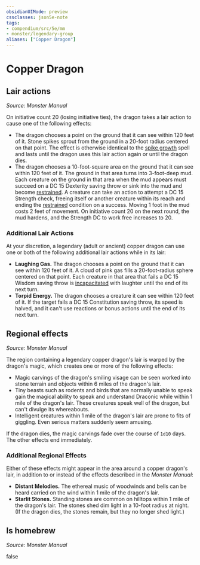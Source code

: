 ```yaml
---
obsidianUIMode: preview
cssclasses: json5e-note
tags:
- compendium/src/5e/mm
- monster/legendary-group
aliases: ["Copper Dragon"]
---
```

# Copper Dragon

## Lair actions
_Source: Monster Manual_

On initiative count 20 (losing initiative ties), the dragon takes a lair action to cause one of the following effects:

- The dragon chooses a point on the ground that it can see within 120 feet of it. Stone spikes sprout from the ground in a 20-foot radius centered on that point. The effect is otherwise identical to the [spike growth](compendium/spells/spike-growth.md) spell and lasts until the dragon uses this lair action again or until the dragon dies.  
- The dragon chooses a 10-foot-square area on the ground that it can see within 120 feet of it. The ground in that area turns into 3-foot-deep mud. Each creature on the ground in that area when the mud appears must succeed on a DC 15 Dexterity saving throw or sink into the mud and become [restrained](rules/conditions.md#restrained). A creature can take an action to attempt a DC 15 Strength check, freeing itself or another creature within its reach and ending the [restrained](rules/conditions.md#restrained) condition on a success. Moving 1 foot in the mud costs 2 feet of movement. On initiative count 20 on the next round, the mud hardens, and the Strength DC to work free increases to 20.  

### Additional Lair Actions

At your discretion, a legendary (adult or ancient) copper dragon can use one or both of the following additional lair actions while in its lair:

- **Laughing Gas.** The dragon chooses a point on the ground that it can see within 120 feet of it. A cloud of pink gas fills a 20-foot-radius sphere centered on that point. Each creature in that area that fails a DC 15 Wisdom saving throw is [incapacitated](rules/conditions.md#incapacitated) with laughter until the end of its next turn.  
- **Torpid Energy.** The dragon chooses a creature it can see within 120 feet of it. If the target fails a DC 15 Constitution saving throw, its speed is halved, and it can't use reactions or bonus actions until the end of its next turn.  

## Regional effects
_Source: Monster Manual_

The region containing a legendary copper dragon's lair is warped by the dragon's magic, which creates one or more of the following effects:

- Magic carvings of the dragon's smiling visage can be seen worked into stone terrain and objects within 6 miles of the dragon's lair.  
- Tiny beasts such as rodents and birds that are normally unable to speak gain the magical ability to speak and understand Draconic while within 1 mile of the dragon's lair. These creatures speak well of the dragon, but can't divulge its whereabouts.  
- Intelligent creatures within 1 mile of the dragon's lair are prone to fits of giggling. Even serious matters suddenly seem amusing.  

If the dragon dies, the magic carvings fade over the course of `1d10` days. The other effects end immediately.

### Additional Regional Effects

Either of these effects might appear in the area around a copper dragon's lair, in addition to or instead of the effects described in the *Monster Manual*:

- **Distant Melodies.** The ethereal music of woodwinds and bells can be heard carried on the wind within 1 mile of the dragon's lair.  
- **Starlit Stones.** Standing stones are common on hilltops within 1 mile of the dragon's lair. The stones shed dim light in a 10-foot radius at night. (If the dragon dies, the stones remain, but they no longer shed light.)  

## Is homebrew
_Source: Monster Manual_

false